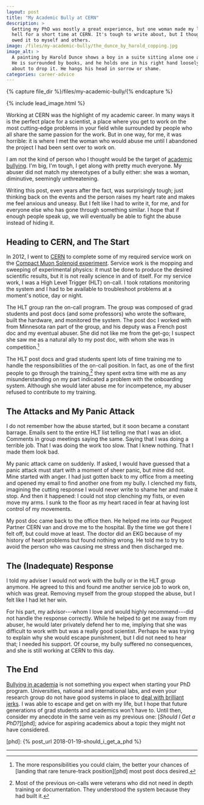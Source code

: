 ```yaml
---
layout: post
title: "My Academic Bully at CERN"
description: >
  Getting my PhD was mostly a great experience, but one woman made my life
  hell for a short time at CERN. It's tough to write about, but I thought I
  owed it to myself and others.
image: /files/my-academic-bully/the_dunce_by_harold_copping.jpg
image_alt: >
  A painting by Harold Dunce shows a boy in a suite sitting alone one a bench.
  He is surrounded by books, and he holds one in his right hand loosely as if
  about to drop it. He hangs his head in sorrow or shame.
categories: career-advice
---
```


{% capture file_dir %}/files/my-academic-bully/{% endcapture %}

{% include lead_image.html %}

Working at CERN was the highlight of my academic career. In many ways it is
the perfect place for a scientist, a place where you get to work on the most
cutting-edge problems in your field while surrounded by people who all share
the same passion for the work. But in one way, for me, it was horrible: it is
where I met the woman who would abuse me until I abandoned the project I had been
sent over to work on.

I am not the kind of person who I thought would be the target of [academic
bullying][bullying]. I'm big, I'm tough, I get along with pretty much
everyone. My abuser did not match my stereotypes of a bully either: she was a
woman, diminutive, seemingly unthreatening.

[bullying]: https://en.wikipedia.org/wiki/Workplace_bullying_in_academia

Writing this post, even years after the fact, was surprisingly tough; just
thinking back on the events and the person raises my heart rate and makes me
feel anxious and uneasy. But I felt like I had to write it, for me, and for
everyone else who has gone through something similar. I hope that if enough
people speak up, we will eventually be able to fight the abuse instead of
hiding it.

## Heading to CERN, and The Start

In 2012, I went to [CERN][cern] to complete some of my required service work
on the [Compact Muon Solenoid experiment][cms]. Service work is the mopping
and sweeping of experimental physics: it must be done to produce the desired
scientific results, but it is not really science in and of itself. For my
service work, I was a High Level Trigger (HLT) on-call. I took rotations
monitoring the system and I had to be available to troubleshoot problems at a
moment's notice, day or night.

[cern]: https://home.cern/
[cms]: https://en.wikipedia.org/wiki/Compact_Muon_Solenoid

The HLT group ran the on-call program. The group was composed of grad students
and post docs (and some professors) who wrote the software, built the
hardware, and monitored the system. The post doc I worked with from Minnesota
ran part of the group, and his deputy was a French post doc and my eventual
abuser. She did not like me from the get-go; I suspect she saw me as a natural
ally to my post doc, with whom she was in competition.[^1]

The HLT post docs and grad students spent lots of time training me to handle
the responsibilities of the on-call position. In fact, as one of the first
people to go through the training,[^2] they spent extra time with me as any
misunderstanding on my part indicated a problem with the onboarding system.
Although she would later abuse me for incompetence, my abuser refused to
contribute to my training.

## The Attacks and My Panic Attack

I do not remember how the abuse started, but it soon became a constant
barrage. Emails sent to the entire HLT list telling me that I was an idiot.
Comments in group meetings saying the same. Saying that I was doing a terrible
job. That I was doing the work too slow. That I knew nothing. That I made them
look bad.

My panic attack came on suddenly. If asked, I would have guessed that a panic
attack must start with a moment of sheer panic, but mine did not. Mine started
with anger. I had just gotten back to my office from a meeting and opened my
email to find another one from my bully. I clenched my fists, imagining the
cutting response I would never write to shame her and make it stop. And then
it happened: I could not stop clenching my fists, or even move my arms. I sunk
to the floor as my heart raced in fear at having lost control of my movements.

My post doc came back to the office then. He helped me into our Peugeot
Partner CERN van and drove me to the hospital. By the time we got there I felt
off, but could move at least. The doctor did an EKG because of my history of
heart problems but found nothing wrong. He told me to try to avoid the person
who was causing me stress and then discharged me.

## The (Inadequate) Response

I told my adviser I would not work with the bully or in the HLT group anymore.
He agreed to this and found me another service job to work on, which was
great. Removing myself from the group stopped the abuse, but I felt like I had let
her win.

For his part, my advisor---whom I love and would highly recommend---did not
handle the response correctly. While he helped to get me away from my abuser,
he would later privately defend her to me, implying that she was difficult to
work with but was a really good scientist. Perhaps he was trying to explain
why she would escape punishment, but I did not need to hear that; I needed his
support. Of course, my bully suffered no consequences, and she is still
working at CERN to this day.

## The End

[Bullying in academia][bullying] is not something you expect when starting
your PhD program. Universities, national and international labs, and even your
research group do not have good systems in place to [deal with brilliant
jerks][jerks]. I was able to escape and get on with my life, but I hope that
future generations of grad students and academics won't have to. Until then,
consider my anecdote in the same vein as my previous one: [_Should I Get a
PhD?_][phd]; advice for aspiring academics about a topic they might not have
considered.

[jerks]: https://boss.blogs.nytimes.com/2012/09/26/what-do-you-do-with-the-brilliant-jerk/
[phd]: {% post_url 2018-01-19-should_i_get_a_phd %}

---

[^1]: The more responsibilities you could claim, the better your chances of [landing that rare tenure-track position][phd] most post docs desired.
[^2]: Most of the previous on-calls were veterans who did not need in depth training or documentation. They understood the system because they had built it.
